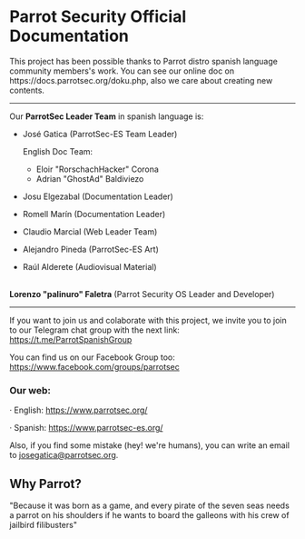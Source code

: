 <h1>Parrot Security Official Documentation</h1>
This project has been possible thanks to Parrot distro spanish language community members's work.
You can see our online doc on https://docs.parrotsec.org/doku.php, also we care about creating new contents.

<hr>

Our <b>ParrotSec Leader Team</b>  in spanish language is:
- José Gatica (ParrotSec-ES Team Leader)

    English Doc Team:
    - Eloir "RorschachHacker" Corona
    - Adrian "GhostAd" Baldiviezo
- Josu Elgezabal (Documentation Leader)
- Romell Marín (Documentation Leader)
- Claudio Marcial (Web Leader Team)
- Alejandro Pineda (ParrotSec-ES Art)
- Raúl Alderete (Audiovisual Material)
<br>
<b>Lorenzo "palinuro" Faletra</b> (Parrot Security OS Leader and Developer)

<hr>

If you want to join us and colaborate with this project, we invite you to join to our Telegram chat group with the next link: https://t.me/ParrotSpanishGroup

You can find us on our Facebook Group too: https://www.facebook.com/groups/parrotsec

<h3>Our web:</h3>

· English: https://www.parrotsec.org/

· Spanish: https://www.parrotsec-es.org/

Also, if you find some mistake (hey! we're humans), you can write an email to josegatica@parrotsec.org.

<h2>Why Parrot?</h2>

"Because it was born as a game, and every pirate of the seven seas needs a parrot on his shoulders if he wants to board the galleons with his crew of jailbird filibusters"

